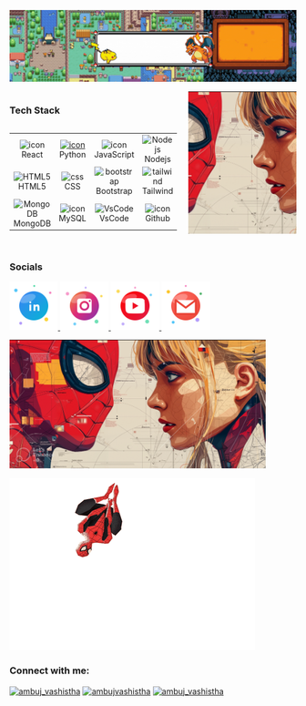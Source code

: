 <!--<h2 align="left">Ambuj Vashistha</h2> -->

![Profile Banner](https://github.com/ambujvashistha/ambujvashistha/blob/main/assets/Github%20Profile%20Pokemon.gif)


<!-- <h3 align="center">A passionate frontend developer from India</h3> -->



<div style="display: flex; gap: 20px;">

<div id="tech-stack" style="display: flex; flex-direction: column;">

<h3 align="left">Tech Stack</h3>
<table align="left">
  <tr>
    <td align="center" width="96">
        <img src="https://techstack-generator.vercel.app/react-icon.svg" alt="icon" width="65" height="65" />
      <br>React
    </td>
    <td align="center" width="96">
      <a href="#macropower-tech">
        <img src="https://techstack-generator.vercel.app/python-icon.svg" alt="icon" width="65" height="65" />
      </a>
      <br>Python
    </td>
    <td align="center" width="96">
        <img src="https://techstack-generator.vercel.app/js-icon.svg" alt="icon" width="65" height="65" />
      <br>JavaScript
    </td>
     <td align="center" width="96">
        <img src="https://skillicons.dev/icons?i=nodejs" width="48" height="48" alt="Nodejs" />
      <br>Nodejs
      </td>
  </tr>
  <tr>
    <td align="center"  width="96">
        <img src="https://skillicons.dev/icons?i=html" width="48" height="48" alt="HTML5" />
      <br>HTML5
    </td>
    <td align="center" width="96">
        <img src="https://skillicons.dev/icons?i=css" width="48" height="48" alt="css" />
      <br>CSS
    </td>
    <td align="center"  width="96">
        <img src="https://skillicons.dev/icons?i=bootstrap" width="48" height="48" alt="bootstrap" />
      <br>Bootstrap
    </td>
    <td align="center" width="96">
        <img src="https://skillicons.dev/icons?i=tailwind" width="48" height="48" alt="tailwind" />
      <br>Tailwind
    </td>
    </tr>
 <tr>
      <td align="center" width="96">
        <img src="https://skillicons.dev/icons?i=mongodb" width="48" height="48" alt="MongoDB" />
      <br>MongoDB
    </td>
    
<td align="center" width="96">
        <img src="https://techstack-generator.vercel.app/mysql-icon.svg" alt="icon" width="65" height="65" />
      <br>MySQL
    </td>
            <td align="center" width="96">
        <img src="https://skillicons.dev/icons?i=vscode" width="48" height="48" alt="VsCode" />
      <br>VsCode
    </td>
    <td align="center" width="96">
        <img src="https://techstack-generator.vercel.app/github-icon.svg" alt="icon" width="65" height="65" />
      <br>Github
    </td>
     

 </tr>
</table>
</div>

<div style="display: flex; flex-direction: column;">
    <img 
      src="https://github.com/ambujvashistha/ambujvashistha/blob/main/assets/wallpapers/peter_gwen.jpg"
      style="object-fit: cover;"
      height=250
      width="auto"
      alt="Peter Gwen"
    >
  </div>
    
</div>
<br clear="both"/>



<h3 align="left">Socials</h3>
<p align="left">
  <a href="https://linkedin.com/in/ambuj-vashistha" target="blank">
    <img src="https://github.com/ambujvashistha/ambujvashistha/blob/main/assets/svgs/linkedin.svg" width=85>
  </a>
  <a href="https://instagram.com/ambuj_vashistha" target="blank">
    <img src="https://github.com/ambujvashistha/ambujvashistha/blob/main/assets/svgs/insta_bubble.svg" width=85>
  </a>
  <a href="https://www.youtube.com/@ambujvashistha" target="blank">
    <img src="https://github.com/ambujvashistha/ambujvashistha/blob/main/assets/svgs/youtube_bubble.svg" width=85>
  </a>

  <img src="https://github.com/ambujvashistha/ambujvashistha/blob/main/assets/svgs/mail_bubble.svg" width=85>
</p>



<img src="https://github.com/ambujvashistha/ambujvashistha/blob/main/assets/wallpapers/peter_gwen.jpg" width="450">

![](https://github.com/ambujvashistha/ambujvashistha/blob/main/assets/ezgif.com-crop.gif)

<h3 align="left">Connect with me:</h3>
<p align="left">
<a href="https://instagram.com/ambuj_vashistha" target="blank"><img align="center" src="https://raw.githubusercontent.com/rahuldkjain/github-profile-readme-generator/master/src/images/icons/Social/instagram.svg" alt="ambuj_vashistha" height="30" width="40" /></a>
<a href="https://www.youtube.com/@ambujvashistha" target="blank"><img align="center" src="https://raw.githubusercontent.com/rahuldkjain/github-profile-readme-generator/master/src/images/icons/Social/youtube.svg" alt="ambujvashistha" height="30" width="40" /></a>
<a href="https://codeforces.com/profile/ambuj_vashistha" target="blank"><img align="center" src="https://raw.githubusercontent.com/rahuldkjain/github-profile-readme-generator/master/src/images/icons/Social/codeforces.svg" alt="ambuj_vashistha" height="30" width="40" /></a>
</p>



